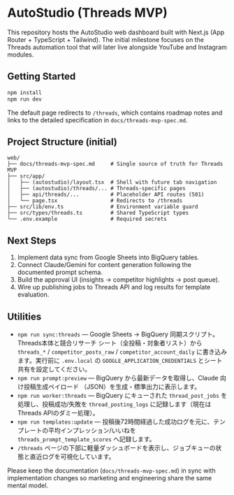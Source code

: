 # AutoStudio (Threads MVP)

This repository hosts the AutoStudio web dashboard built with Next.js (App Router + TypeScript + Tailwind). The initial milestone focuses on the Threads automation tool that will later live alongside YouTube and Instagram modules.

## Getting Started

```bash
npm install
npm run dev
```

The default page redirects to `/threads`, which contains roadmap notes and links to the detailed specification in `docs/threads-mvp-spec.md`.

## Project Structure (initial)

```
web/
├── docs/threads-mvp-spec.md     # Single source of truth for Threads MVP
├── src/app/
│   ├── (autostudio)/layout.tsx  # Shell with future tab navigation
│   ├── (autostudio)/threads/... # Threads-specific pages
│   ├── api/threads/...          # Placeholder API routes (501)
│   └── page.tsx                 # Redirects to /threads
├── src/lib/env.ts               # Environment variable guard
├── src/types/threads.ts         # Shared TypeScript types
└── .env.example                 # Required secrets
```

## Next Steps

1. Implement data sync from Google Sheets into BigQuery tables.
2. Connect Claude/Gemini for content generation following the documented prompt schema.
3. Build the approval UI (insights → competitor highlights → post queue).
4. Wire up publishing jobs to Threads API and log results for template evaluation.

## Utilities

- `npm run sync:threads` — Google Sheets → BigQuery 同期スクリプト。Threads本体と競合リサーチ
  シート（全投稿・対象者リスト）から `threads_*` / `competitor_posts_raw` / `competitor_account_daily`
  に書き込みます。実行前に `.env.local` の `GOOGLE_APPLICATION_CREDENTIALS` とシート共有を設定してください。
- `npm run prompt:preview` — BigQuery から最新データを取得し、Claude 向け投稿生成ペイロード
  （JSON）を生成・標準出力に表示します。
- `npm run worker:threads` — BigQuery にキューされた `thread_post_jobs` を処理し、投稿成功/失敗を
  `thread_posting_logs` に記録します（現在はThreads APIのダミー処理）。
- `npm run templates:update` — 投稿後72時間経過した成功ログを元に、テンプレートの平均インプレッション/いいねを
  `threads_prompt_template_scores` へ記録します。
- `/threads` ページの下部に軽量ダッシュボードを表示し、ジョブキューの状態と直近ログを可視化しています。

Please keep the documentation (`docs/threads-mvp-spec.md`) in sync with implementation changes so marketing and engineering share the same mental model.
